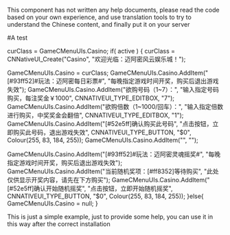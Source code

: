 This component has not written any help documents, please read the code based on your own experience, and use translation tools to try to understand the Chinese content, and finally put it on your server

#A test

curClass = GameCMenuUIs.Casino;	
if( active )
{
  curClass = CNNativeUI_Create("Casino", "欢迎光临：迈阿密风云娱乐城！");

  GameCMenuUIs.Casino = curClass;
  GameCMenuUIs.Casino.AddItem("[#93ff52]#玩法：迈阿密每日彩票#", "每晚指定游戏时间开奖，购买后退出游戏失效");
  GameCMenuUIs.Casino.AddItem("欲购号码（1~7）：", "输入指定号码购买，每注奖金￥1000", CNNATIVEUI_TYPE_EDITBOX, "7");
  GameCMenuUIs.Casino.AddItem("欲购倍数（1~1000/回车）：", "输入指定倍数进行购买，中奖奖金会翻倍", CNNATIVEUI_TYPE_EDITBOX, "1");
  GameCMenuUIs.Casino.AddItem("[#52e5ff]确认购买此号码", "点击按钮，立即购买此号码，退出游戏失效", CNNATIVEUI_TYPE_BUTTON, "$0", Colour(255, 83, 184, 255));
  GameCMenuUIs.Casino.AddItem("", "");

  GameCMenuUIs.Casino.AddItem("[#93ff52]#玩法：迈阿密灵魂摇奖#", "每晚指定游戏时间开奖，购买后退出游戏失效");
  GameCMenuUIs.Casino.AddItem("当前随机奖项：[#ff8352]等待购买", "此处仅供显示开奖内容，请先在下方购买");
  GameCMenuUIs.Casino.AddItem("[#52e5ff]确认开始随机摇奖", "点击按钮，立即开始随机摇奖", CNNATIVEUI_TYPE_BUTTON, "$0", Colour(255, 83, 184, 255));
}else{
  GameCMenuUIs.Casino = null;
}

This is just a simple example, just to provide some help, you can use it in this way after the correct installation
